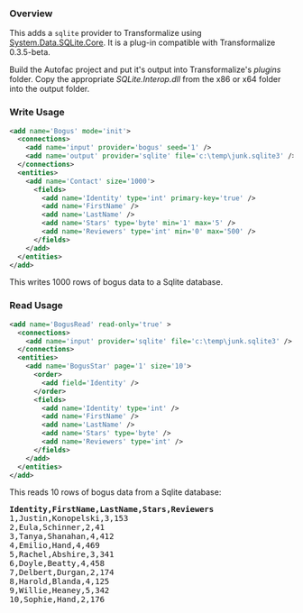 ### Overview

This adds a `sqlite` provider to Transformalize using [System.Data.SQLite.Core](https://www.nuget.org/packages/System.Data.SQLite.Core).  It is a plug-in compatible with Transformalize 0.3.5-beta.

Build the Autofac project and put it's output into Transformalize's *plugins* folder. Copy the appropriate *SQLite.Interop.dll* from the x86 or x64 folder into the output folder.

### Write Usage

```xml
<add name='Bogus' mode='init'>
  <connections>
    <add name='input' provider='bogus' seed='1' />
    <add name='output' provider='sqlite' file='c:\temp\junk.sqlite3' />
  </connections>
  <entities>
    <add name='Contact' size='1000'>
      <fields>
        <add name='Identity' type='int' primary-key='true' />
        <add name='FirstName' />
        <add name='LastName' />
        <add name='Stars' type='byte' min='1' max='5' />
        <add name='Reviewers' type='int' min='0' max='500' />
      </fields>
    </add>
  </entities>
</add>
```

This writes 1000 rows of bogus data to a Sqlite database.

### Read Usage

```xml
<add name='BogusRead' read-only='true' >
  <connections>
    <add name='input' provider='sqlite' file='c:\temp\junk.sqlite3' />
  </connections>
  <entities>
    <add name='BogusStar' page='1' size='10'>
      <order>
        <add field='Identity' />
      </order>
      <fields>
        <add name='Identity' type='int' />
        <add name='FirstName' />
        <add name='LastName' />
        <add name='Stars' type='byte' />
        <add name='Reviewers' type='int' />
      </fields>
    </add>
  </entities>
</add>
```

This reads 10 rows of bogus data from a Sqlite database:

<pre>
<strong>Identity,FirstName,LastName,Stars,Reviewers</strong>
1,Justin,Konopelski,3,153
2,Eula,Schinner,2,41
3,Tanya,Shanahan,4,412
4,Emilio,Hand,4,469
5,Rachel,Abshire,3,341
6,Doyle,Beatty,4,458
7,Delbert,Durgan,2,174
8,Harold,Blanda,4,125
9,Willie,Heaney,5,342
10,Sophie,Hand,2,176</pre>
